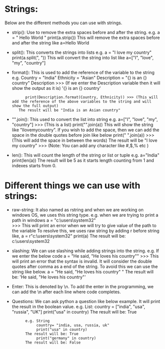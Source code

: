 # Strings:
Below are the different methods you can use with strings.
- strip(): Use to remove the extra spaces before and after the string.
        e.g. a = "  Hello World    "
                 print(a.strip())
        This will remove the extra spaces before and after the string like a=Hello World

- split(): This converts the strings into lists 
        e.g. a = "I love my country"
                 print(a.split(", "))
        This will convert the string into list like a=["I", "love", "my", "country"]

- format(): This is used to add the reference of the variable to the string
        e.g. Country = "India"
             Ethnicity = "Asian"
             Description = "{} is an {} country"
        Description     >>> (If we enter the Description variable then it will show the output as it is)
         '{} is an {} country'

            print(Description.format(Country, Ethnicity)) >>> (This will add the reference of the above variables to the string and will show the full output)
         The result will be "India is an Asian country"

- "".join(): This used to convert the list into string
        e.g. a=["I", "love", "my", "country"] >>> (This is a list)
             print("".join(a))
        This will show the string like "Ilovemycountry".
        If you wish to add the space, then we can add the space in the double quotes before join like below
             print(" ".join(a))  >>> (This will add the space in between the words)
        The result will be "I love my country" >>> (Note: You can add any character like #,$,% etc )

- len(): This will count the length of the string or list or tuple
        e.g. a="India"
             print(len(a))
        The result will be 5 as it starts length counting from 1 and indexes starts from 0.


# Different things we can use with strings:
- raw-string: It also named as rstring and when we are working on windows OS, we uses this string type.
              e.g. when we are trying to print a path in windows
                   a = "c:\users\system32"  
        >>> This will print an error when we will try to give value of the path to the variable
              To resolve this, we uses raw string by adding r before string like,
                   a = r"c:\users\system32"
                   print(a)
              The result will be: c:\users\system32

- slashing: We can use slashing while adding strings into the string.
              e.g. If we enter the below code 
                    a = "He said, "He loves his country""
        >>> This will print an error that the syntax is invalid. It will consider the double quotes after comma as a end of the string. To avoid this we can use the string like below.
                    a = "He said, \"He loves his country\" "
              The result will be: 'He said, "He loves his country"'

- Enter: This is denoted by \n. To add the enter in the programming, we can add the \n after each line where code completes.

- Questions: We can ask python a question like below example. It will print the result in the boolean value.
            e.g. List:
                 country = ["india", "usa", "russia", "UK"]
                 print("usa" in country)
            The result will be: True

            e.g. String
                 country= "india, usa, russia, uk"
                 print("usa" in country)
            The result will be: True
                 print("germany" in country)
            The result will be: False